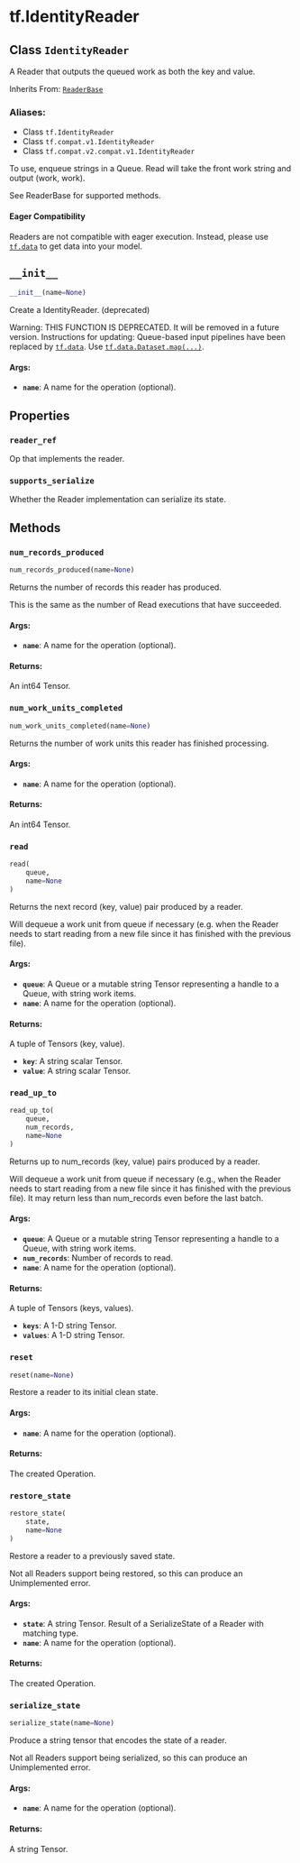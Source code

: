 <div itemscope itemtype="http://developers.google.com/ReferenceObject">
<meta itemprop="name" content="tf.IdentityReader" />
<meta itemprop="path" content="Stable" />
<meta itemprop="property" content="reader_ref"/>
<meta itemprop="property" content="supports_serialize"/>
<meta itemprop="property" content="__init__"/>
<meta itemprop="property" content="num_records_produced"/>
<meta itemprop="property" content="num_work_units_completed"/>
<meta itemprop="property" content="read"/>
<meta itemprop="property" content="read_up_to"/>
<meta itemprop="property" content="reset"/>
<meta itemprop="property" content="restore_state"/>
<meta itemprop="property" content="serialize_state"/>
</div>

# tf.IdentityReader

## Class `IdentityReader`

A Reader that outputs the queued work as both the key and value.

Inherits From: [`ReaderBase`](../tf/ReaderBase.md)

### Aliases:

* Class `tf.IdentityReader`
* Class `tf.compat.v1.IdentityReader`
* Class `tf.compat.v2.compat.v1.IdentityReader`

<!-- Placeholder for "Used in" -->

To use, enqueue strings in a Queue.  Read will take the front
work string and output (work, work).

See ReaderBase for supported methods.



#### Eager Compatibility
Readers are not compatible with eager execution. Instead, please
use <a href="../tf/data.md"><code>tf.data</code></a> to get data into your model.



<h2 id="__init__"><code>__init__</code></h2>

``` python
__init__(name=None)
```

Create a IdentityReader. (deprecated)

Warning: THIS FUNCTION IS DEPRECATED. It will be removed in a future version.
Instructions for updating:
Queue-based input pipelines have been replaced by <a href="../tf/data.md"><code>tf.data</code></a>. Use <a href="../tf/data/Dataset.md#map"><code>tf.data.Dataset.map(...)</code></a>.

#### Args:


* <b>`name`</b>: A name for the operation (optional).



## Properties

<h3 id="reader_ref"><code>reader_ref</code></h3>

Op that implements the reader.


<h3 id="supports_serialize"><code>supports_serialize</code></h3>

Whether the Reader implementation can serialize its state.




## Methods

<h3 id="num_records_produced"><code>num_records_produced</code></h3>

``` python
num_records_produced(name=None)
```

Returns the number of records this reader has produced.

This is the same as the number of Read executions that have
succeeded.

#### Args:


* <b>`name`</b>: A name for the operation (optional).


#### Returns:

An int64 Tensor.


<h3 id="num_work_units_completed"><code>num_work_units_completed</code></h3>

``` python
num_work_units_completed(name=None)
```

Returns the number of work units this reader has finished processing.


#### Args:


* <b>`name`</b>: A name for the operation (optional).


#### Returns:

An int64 Tensor.


<h3 id="read"><code>read</code></h3>

``` python
read(
    queue,
    name=None
)
```

Returns the next record (key, value) pair produced by a reader.

Will dequeue a work unit from queue if necessary (e.g. when the
Reader needs to start reading from a new file since it has
finished with the previous file).

#### Args:


* <b>`queue`</b>: A Queue or a mutable string Tensor representing a handle
  to a Queue, with string work items.
* <b>`name`</b>: A name for the operation (optional).


#### Returns:

A tuple of Tensors (key, value).

* <b>`key`</b>: A string scalar Tensor.
* <b>`value`</b>: A string scalar Tensor.

<h3 id="read_up_to"><code>read_up_to</code></h3>

``` python
read_up_to(
    queue,
    num_records,
    name=None
)
```

Returns up to num_records (key, value) pairs produced by a reader.

Will dequeue a work unit from queue if necessary (e.g., when the
Reader needs to start reading from a new file since it has
finished with the previous file).
It may return less than num_records even before the last batch.

#### Args:


* <b>`queue`</b>: A Queue or a mutable string Tensor representing a handle
  to a Queue, with string work items.
* <b>`num_records`</b>: Number of records to read.
* <b>`name`</b>: A name for the operation (optional).


#### Returns:

A tuple of Tensors (keys, values).

* <b>`keys`</b>: A 1-D string Tensor.
* <b>`values`</b>: A 1-D string Tensor.

<h3 id="reset"><code>reset</code></h3>

``` python
reset(name=None)
```

Restore a reader to its initial clean state.


#### Args:


* <b>`name`</b>: A name for the operation (optional).


#### Returns:

The created Operation.


<h3 id="restore_state"><code>restore_state</code></h3>

``` python
restore_state(
    state,
    name=None
)
```

Restore a reader to a previously saved state.

Not all Readers support being restored, so this can produce an
Unimplemented error.

#### Args:


* <b>`state`</b>: A string Tensor.
  Result of a SerializeState of a Reader with matching type.
* <b>`name`</b>: A name for the operation (optional).


#### Returns:

The created Operation.


<h3 id="serialize_state"><code>serialize_state</code></h3>

``` python
serialize_state(name=None)
```

Produce a string tensor that encodes the state of a reader.

Not all Readers support being serialized, so this can produce an
Unimplemented error.

#### Args:


* <b>`name`</b>: A name for the operation (optional).


#### Returns:

A string Tensor.




